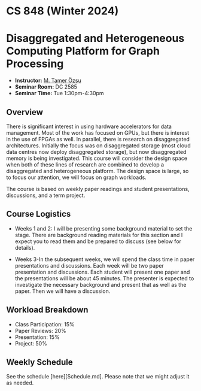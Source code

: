 # CS 848 (Winter 2024)
# Disaggregated and Heterogeneous Computing Platform for Graph Processing

+ **Instructor:** [M. Tamer Özsu](https://cs.uwaterloo.ca/~tozsu/)
+ **Seminar Room:** DC 2585
+ **Seminar Time:** Tue 1:30pm-4:30pm

## Overview
There is significant interest in using hardware accelerators for data management. Most of the work has focused on GPUs, but there is interest in the use of FPGAs as well. In parallel, there is research on disaggregated architectures. Initially the focus was on disaggregated storage (most cloud data centres now deploy disaggregated storage), but now disaggregated memory is being investigated. This course will consider the design space when both of these lines of research are combined to develop a disaggregated and heterogeneous platform. The design space is large, so to focus our attention, we will focus on graph workloads.

The course is based on weekly paper readings and student presentations, discussions, and
a term project. 

## Course Logistics

+ Weeks 1 and 2: I will be presenting some background material to set the stage. There are background reading materials for this section and I expect you to read them and be prepared to discuss (see below for details).

+ Weeks 3-In the subsequent weeks, we will spend the class time in paper presentations and discussions. Each week will be two paper presentation and discussions. Each student will present one paper and the presentations will be about 45 minutes. The presenter is expected to investigate the necessary background and present that as well as the paper. Then we will have a discussion.


## Workload Breakdown
+ Class Participation: 15%
+ Paper Reviews: 20%
+ Presentation: 15%
+ Project: 50%

## Weekly Schedule
See the schedule [here][Schedule.md]. Please note that we might adjust it as needed.